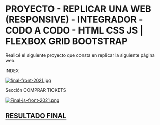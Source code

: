 # PROYECTO - REPLICAR UNA WEB (RESPONSIVE) - INTEGRADOR -CODO A CODO - HTML CSS JS | FLEXBOX GRID BOOTSTRAP

Realicé el siguiente proyecto que consta en replicar la siguiente página web. 

INDEX

[![final-front-2021.jpg](https://i.postimg.cc/vmWbk6tB/final-front-2021.jpg)](https://postimg.cc/4KNDhyMk)

Sección COMPRAR TICKETS

[![Final-js-front-2021.png](https://i.postimg.cc/vZNFvP2S/Final-js-front-2021.png)](https://postimg.cc/yDcb1THF)

## [RESULTADO FINAL](https://elianzas.github.io/codoacodo-integrador-zasherreraelian.github.io/)
